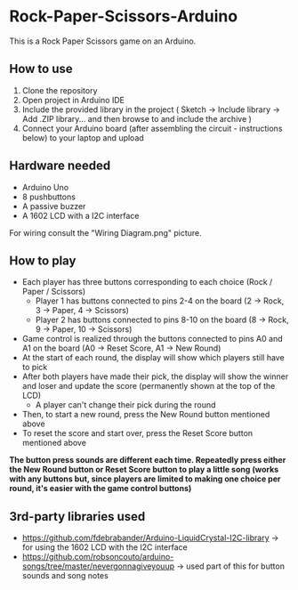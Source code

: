 # Rock-Paper-Scissors-Arduino
This is a Rock Paper Scissors game on an Arduino.

## How to use
1. Clone the repository
2. Open project in Arduino IDE
3. Include the provided library in the project ( Sketch -> Include library -> Add .ZIP library... and then browse to and include the archive )
4. Connect your Arduino board (after assembling the circuit - instructions below) to your laptop and upload

## Hardware needed
- Arduino Uno
- 8 pushbuttons
- A passive buzzer
- A 1602 LCD with a I2C interface

For wiring consult the "Wiring Diagram.png" picture.

## How to play
- Each player has three buttons corresponding to each choice (Rock / Paper / Scissors)
  - Player 1 has buttons connected to pins 2-4 on the board (2 -> Rock, 3 -> Paper, 4 -> Scissors)
  - Player 2 has buttons connected to pins 8-10 on the board (8 -> Rock, 9 -> Paper, 10 -> Scissors)
- Game control is realized through the buttons connected to pins A0 and A1 on the board (A0 -> Reset Score, A1 -> New Round)
- At the start of each round, the display will show which players still have to pick
- After both players have made their pick, the display will show the winner and loser and update the score (permanently shown at the top of the LCD)
  - A player can't change their pick during the round
- Then, to start a new round, press the New Round button mentioned above
- To reset the score and start over, press the Reset Score button mentioned above

**The button press sounds are different each time. Repeatedly press either the New Round button or Reset Score button to play a little song (works with any buttons but, since players are limited to making one choice per round, it's easier with the game control buttons)**

## 3rd-party libraries used
- https://github.com/fdebrabander/Arduino-LiquidCrystal-I2C-library -> for using the 1602 LCD with the I2C interface
- https://github.com/robsoncouto/arduino-songs/tree/master/nevergonnagiveyouup -> used part of this for button sounds and song notes
